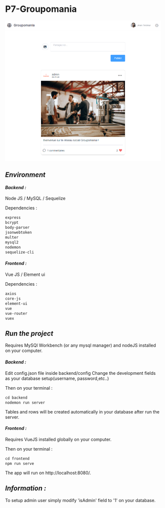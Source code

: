 # P7-Groupomania 

![](home-page.png)

## *Environment* 

#### *Backend :* 
Node JS / MySQL / Sequelize

Dependencies :

```
express
bcrypt
body-parser
jsonwebtoken
multer
mysql2
nodemon
sequelize-cli
```

#### *Frontend :* 
Vue JS / Element ui

Dependencies :

```
axios
core-js
element-ui
vue
vue-router
vuex
```

## *Run the project* 

Requires MySQl Workbench (or any mysql manager) and nodeJS installed on your computer.

#### *Backend :*

Edit config.json file inside backend/config
Change the development fields as your database setup(username, password,etc..)

Then on your terminal :

```
cd backend
nodemon run server
```

Tables and rows will be created automatically in your database after run the server.

#### *Frontend :*

Requires VueJS installed globally on your computer.

Then on your terminal :

```
cd frontend
npm run serve
```

The app will run on http://localhost:8080/.

## *Information :*

To setup admin user simply modify 'isAdmin' field to '1' on your database.